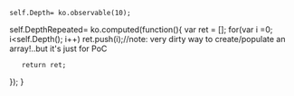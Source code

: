 ﻿
    self.Depth= ko.observable(10);


   self.DepthRepeated= ko.computed(function(){
       var ret = [];
       for(var i =0; i<self.Depth(); i++)
        ret.push(i);//note: very dirty way to create/populate an array!..but it's just for PoC

       return ret;

   });
}